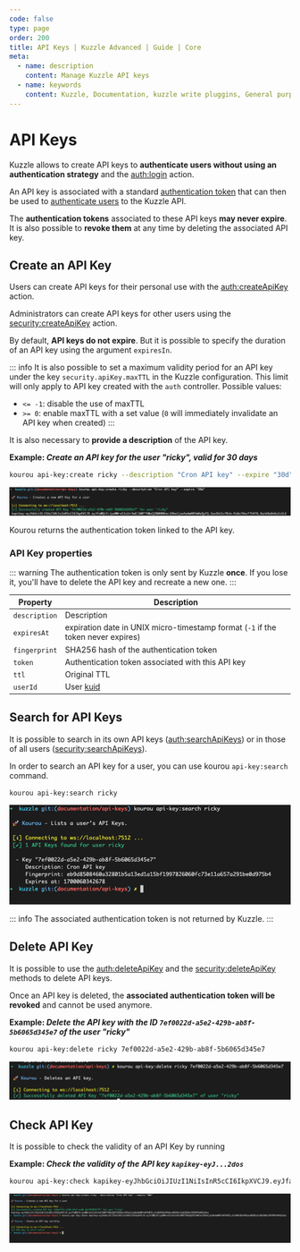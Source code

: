 ```yaml
---
code: false
type: page
order: 200
title: API Keys | Kuzzle Advanced | Guide | Core
meta:
  - name: description
    content: Manage Kuzzle API keys
  - name: keywords
    content: Kuzzle, Documentation, kuzzle write pluggins, General purpose backend, opensource, API Keys
---
```


# API Keys

Kuzzle allows to create API keys to **authenticate users without using an authentication strategy** and the [auth:login](/core/2/api/controllers/auth/login) action.

An API key is associated with a standard [authentication token](/core/2/guides/main-concepts/authentication#authentication-token) that can then be used to [authenticate users](/core/2/api/controllers/auth/login) to the Kuzzle API.

The **authentication tokens** associated to these API keys **may never expire**. It is also possible to **revoke them** at any time by deleting the associated API key.

## Create an API Key

Users can create API keys for their personal use with the [auth:createApiKey](/core/2/api/controllers/auth/create-api-key) action.

Administrators can create API keys for other users using the [security:createApiKey](/core/2/api/controllers/security/create-api-key) action.

By default, **API keys do not expire**. But it is possible to specify the duration of an API key using the argument `expiresIn`.

::: info
It is also possible to set a maximum validity period for an API key under the key `security.apiKey.maxTTL` in the Kuzzle configuration.
This limit will only apply to API key created with the `auth` controller.
Possible values:

- `<= -1`: disable the use of maxTTL
- `>= 0`: enable maxTTL with a set value (`0` will immediately invalidate an API key when created)
  :::

It is also necessary to **provide a description** of the API key.

**Example: _Create an API key for the user "ricky", valid for 30 days_**

```bash
kourou api-key:create ricky --description "Cron API key" --expire "30d"
```

![api-key](../../../screenshots/api-key-create.png)

Kourou returns the authentication token linked to the API key.

### API Key properties

::: warning
The authentication token is only sent by Kuzzle **once**. If you lose it, you'll have to delete the API key and recreate a new one.
:::

| Property      | Description                                                                      |
| ------------- | -------------------------------------------------------------------------------- |
| `description` | Description                                                                      |
| `expiresAt`   | expiration date in UNIX micro-timestamp format (`-1` if the token never expires) |
| `fingerprint` | SHA256 hash of the authentication token                                          |
| `token`       | Authentication token associated with this API key                                |
| `ttl`         | Original TTL                                                                     |
| `userId`      | User [kuid](/core/2/guides/main-concepts/authentication#kuzzle-user-identifier)  |

## Search for API Keys

It is possible to search in its own API keys ([auth:searchApiKeys](/core/2/api/controllers/auth/search-api-keys)) or in those of all users ([security:searchApiKeys](/core/2/api/controllers/security/search-api-keys)).

In order to search an API key for a user, you can use kourou `api-key:search` command.

```bash
kourou api-key:search ricky
```

![api-key](../../../screenshots/api-key-search.png)

::: info
The associated authentication token is not returned by Kuzzle.
:::

## Delete API Key

It is possible to use the [auth:deleteApiKey](/core/2/api/controllers/auth/delete-api-key) and the [security:deleteApiKey](/core/2/api/controllers/security/delete-api-key) methods to delete API keys.

Once an API key is deleted, the **associated authentication token will be revoked** and cannot be used anymore.

**Example: _Delete the API key with the ID `7ef0022d-a5e2-429b-ab8f-5b6065d345e7` of the user "ricky"_**
```bash
kourou api-key:delete ricky 7ef0022d-a5e2-429b-ab8f-5b6065d345e7
```

![api-key](../../../screenshots/api-key-delete.png)


## Check API Key

It is possible to check the validity of an API Key by running

**Example: _Check the validity of the API key `kapikey-eyJ...2dos`_**
```bash
kourou api-key:check kapikey-eyJhbGciOiJIUzI1NiIsInR5cCI6IkpXVCJ9.eyJfaWQiOiJyaWNreSIsImlhdCI6MTY5NzQ2OTU5NCwiZXhwIjoxNzAwMDYxNTk0fQ.pTuBOPaRoV9VpxuWI6HufxdbSDAbcPK5PNTmHHS2dos
```

![api-key](../../../screenshots/api-key-check.png)